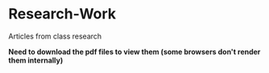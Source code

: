 # Research-Work
Articles from class research

**Need to download the pdf files to view them (some browsers don't render them internally)**

